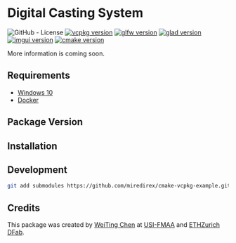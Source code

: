 # **Digital Casting System**

![GitHub - License](https://img.shields.io/badge/License-MIT-black.svg)
[![vcpkg version](https://img.shields.io/badge/vcpkg-lastest-white)]()
[![glfw version](https://img.shields.io/badge/glfw-3.3.9-black)](https://github.com/glfw/glfw)
[![glad version](https://img.shields.io/badge/glad-0.1.36-white)](https://github.com/Dav1dde/glad?tab=readme-ov-file)
[![imgui version](https://img.shields.io/badge/imgui-1.90.4-black)](https://github.com/ocornut/imgui)
[![cmake version](https://img.shields.io/badge/cmake-3.20.1-black)](https://cmake.org/)

More information is coming soon.

## Requirements
* [Windows 10]()
* [Docker]()

## Package Version


## Installation

## Development

```bash
git add submodules https://github.com/miredirex/cmake-vcpkg-example.git VCPKG
```


## Credits
This package was created by [WeiTing Chen] at [USI-FMAA] and [ETHZurich DFab].


[WeiTing chen]:(https://github.com/WeiTing1991)
[USI-FMAA]:(https://github.com/USI-FMAA)
[ETHZurich DFab]:(https://dfab.ch/)
